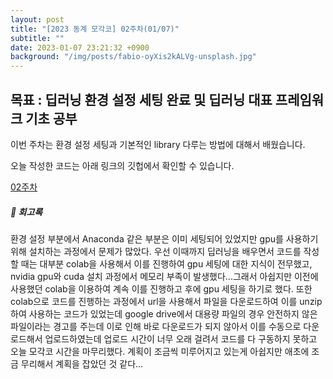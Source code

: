 ```yaml
---
layout: post
title: "[2023 동계 모각코] 02주차(01/07)"
subtitle: ""
date: 2023-01-07 23:21:32 +0900
background: "/img/posts/fabio-oyXis2kALVg-unsplash.jpg"
---
```


<h2 class="section-heading">목표 : 딥러닝 환경 설정 세팅 완료 및 딥러닝 대표 프레임워크 기초 공부 </h2>
<p></p>

<p>이번 주차는 환경 설정 세팅과 기본적인 library 다루는 방법에 대해서 배웠습니다.</p>
<p>오늘 작성한 코드는 아래 링크의 깃헙에서 확인할 수 있습니다.</p>

[02주차](https://github.com/eunbin777/DeepLearning/commit/128d3a58b6b9e031a62ab87fd80bb2412358560f)

<p></p>

<h5>📓 회고록</h5>
<p>환경 설정 부분에서 Anaconda 같은 부분은 이미 세팅되어 있었지만 gpu를 사용하기 위해 설치하는 과정에서 문제가 많았다. 우선 이때까지 딥러닝을 배우면서 코드를 작성할 때는 대부분 colab을 사용해서 이를 진행하여 gpu 세팅에 대한 지식이 전무했고, nvidia gpu와 cuda 설치 과정에서 메모리 부족이 발생했다...그래서 아쉽지만 이전에 사용했던 colab을 이용하여 계속 이를 진행하고 후에 gpu 세팅을 하기로 했다. 또한 colab으로 코드를 진행하는 과정에서 url을 사용해서 파일을 다운로드하여 이를 unzip하여 사용하는 코드가 있었는데 google drive에서 대용량 파일의 경우 안전하지 않은 파일이라는 경고를 주는데 이로 인해 바로 다운로드가 되지 않아서 이를 수동으로 다운로드해서 업로드하였는데 업로드 시간이 너무 오래 걸려서 코드를 다 구동하지 못하고 오늘 모각코 시간을 마무리했다. 계획이 조금씩 미루어지고 있는게 아쉽지만 애초에 조금 무리해서 계획을 잡았던 것 같다...</p>
